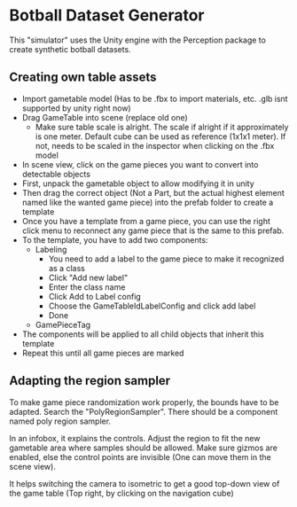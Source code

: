 # Botball Dataset Generator

This "simulator" uses the Unity engine with the Perception package to create synthetic botball datasets.

## Creating own table assets

- Import gametable model (Has to be .fbx to import materials, etc. .glb isnt supported by unity right now)
- Drag GameTable into scene (replace old one)
    - Make sure table scale is alright. The scale if alright if it approximately is one meter. Default cube can be used as reference (1x1x1 meter). If not, needs to be scaled in the inspector when clicking on the .fbx model
- In scene view, click on the game pieces you want to convert into detectable objects
- First, unpack the gametable object to allow modifying it in unity
- Then drag the correct object (Not a Part, but the actual highest element named like the wanted game piece) into the prefab folder to create a template
- Once you have a template from a game piece, you can use the right click menu to reconnect any game piece that is the same to this prefab.
- To the template, you have to add two components:
    - Labeling
        - You need to add a label to the game piece to make it recognized as a class
        - Click "Add new label"
        - Enter the class name
        - Click Add to Label config
        - Choose the GameTableIdLabelConfig and click add label
        - Done
    - GamePieceTag
- The components will be applied to all child objects that inherit this template
- Repeat this until all game pieces are marked

## Adapting the region sampler

To make game piece randomization work properly, the bounds have to be adapted.
Search the "PolyRegionSampler". There should be a component named poly region sampler.

In an infobox, it explains the controls. Adjust the region to fit the new gametable area where samples should be allowed. Make sure gizmos are enabled, else the control points are invisible (One can move them in the scene view).

It helps switching the camera to isometric to get a good top-down view of the game table (Top right, by clicking on the navigation cube)

